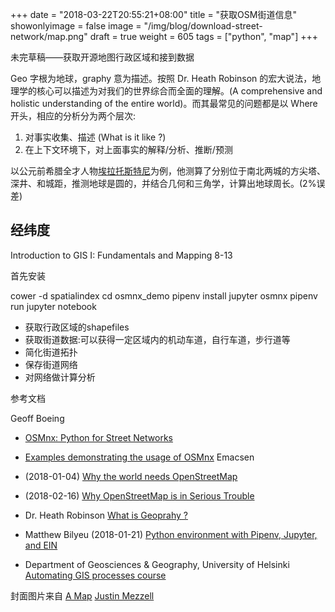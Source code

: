 +++
date = "2018-03-22T20:55:21+08:00"
title = "获取OSM街道信息"
showonlyimage = false
image = "/img/blog/download-street-network/map.png"
draft = true
weight = 605
tags = ["python", "map"]
+++

未完草稿——获取开源地图行政区域和接到数据
<!--more-->

Geo 字根为地球，graphy 意为描述。按照 Dr. Heath Robinson 的宏大说法，地理学的核心可以描述为对我们的世界综合而全面的理解。(A comprehensive and holistic understanding of the entire world)。而其最常见的问题都是以 Where 开头，相应的分析分为两个层次: 
  1. 对事实收集、描述 (What is it like ?)
  2. 在上下文环境下，对上面事实的解释/分析、推断/预测 

以公元前希腊全才人物[埃拉托斯特尼](https://en.wikipedia.org/wiki/Eratosthenes)为例，他测算了分别位于南北两城的方尖塔、深井、和城距，推测地球是圆的，并结合几何和三角学，计算出地球周长。(2%误差)

## 经纬度

Introduction to GIS I: Fundamentals and Mapping 8-13

首先安装

cower -d spatialindex
cd osmnx_demo
pipenv install jupyter osmnx
pipenv run jupyter notebook

- 获取行政区域的shapefiles
- 获取街道数据:可以获得一定区域内的机动车道，自行车道，步行道等
- 简化街道拓扑
- 保存街道网络
- 对网络做计算分析





参考文档

Geoff Boeing 
- [OSMnx: Python for Street Networks](http://geoffboeing.com/2016/11/osmnx-python-street-networks/)
- [Examples demonstrating the usage of OSMnx](https://github.com/gboeing/osmnx-examples)
Emacsen
- (2018-01-04) [Why the world needs OpenStreetMap](https://blog.emacsen.net/blog/2014/01/04/why-the-world-needs-openstreetmap/)
- (2018-02-16) [Why OpenStreetMap is in Serious Trouble](https://blog.emacsen.net/blog/2018/02/16/osm-is-in-trouble/)

- Dr. Heath Robinson [What is Geoprahy ?](https://www.youtube.com/playlist?list=PLRNNjIk9ArAovzZ_6c5TSeggFBhw-gxLE)
- Matthew Bilyeu (2018-01-21) [Python environment with Pipenv, Jupyter, and EIN](https://matthewbilyeu.com/blog/python-environment-with-pipenv-jupyter-and-ein/)
- Department of Geosciences & Geography, University of Helsinki [Automating GIS processes course](https://automating-gis-processes.github.io/2017/)


封面图片来自 [A Map](https://dribbble.com/shots/2207264-A-Map) <a href="https://dribbble.com/JustinMezzell"><i class="fa fa-dribbble" aria-hidden="true"></i> Justin Mezzell</a>
